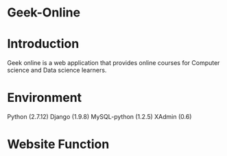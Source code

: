 # Geek-Online

# Introduction
Geek online is a web application that provides online courses for Computer science and Data science learners.

# Environment
Python (2.7.12)
Django (1.9.8)
MySQL-python (1.2.5)
XAdmin (0.6)

# Website Function


